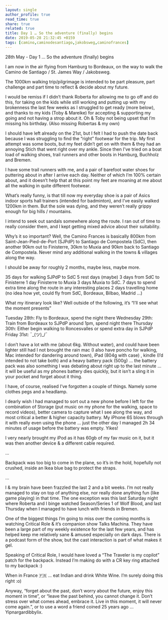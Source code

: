 ```yaml
---
layout: single
author_profile: true
read_time: true
share: true
related: true
title: Day 1 … So the adventure (finally) begins
date: 2019-05-28 21:32:45 +0159
tags: [camino,caminodesantiago,jakobsweg,caminofrances]
---
```


28th May - Day 1 … So the adventure (finally) begins

I am now in the air flying from Hamburg to Bordeaux, on the way to walk the Camino de Santiago / St. James Way / Jakobsweg. 

The 1000km walking trip/pilgrimage is intended to be part pleasure, part challenge and part time to reflect & decide about my future.

I would be remiss if I didn’t thank Roberta for allowing me to go off and do this, for taking on the kids while still working and putting up with my brokenness the last few weeks as I struggled to get ready (more below), and thanks to my kids (Toby & Mareike) for accepting & supporting my going and not having a strop about it. Oh & Toby not being upset that I’m missing his birthday. (Also missing Robertas & my own)

I should have left already on the 21st, but I felt I had to push the date back because I was struggling to find the “right” footwear for the trip. My first attempt was some boots, but my feet didn’t get on with them & they had an annoying Stich that went right over my ankle. Since then I’ve tried on a boat load of walking shoes, trail runners and other boots in Hamburg, Buchholz and Bremen.

I have some trail runners with me, and a pair of barefoot water shoes for puttering about in after I arrive each day. Neither of which I’m 100% certain about, and it doesn’t help that at this point my feet are moaning at me about all the walking in quite different footwear. 

What’s really funny, is that till now my everyday shoe is a pair of Asics indoor sports hall trainers (intended for badminton), and I’ve easily walked 1200km in them. But the sole was dying, and they weren’t really grippy enough for big hills / mountains.

I intend to seek out sandals somewhere along the route. I ran out of time to really consider them, and I kept getting mixed advice about their suitability.

Why’s it so important? Well, the Camino Frances is basically 800km from Saint-Jean-Pied-de-Port (SJPdP) to Santiago de Compostela (SdC), then another 90km out to Finisterre, 30km to Muxia and 90km back to Santiago de Compostela. Never mind any additional walking in the towns & villages along the way.

I should be away for roughly 2 months, maybe less, maybe more.

35 days for walking SJPdP to SdC
5 rest days (maybe)
3 days from SdC to Finisterre 
1 day Finisterre to Muxia 
3 days Muxia to SdC.
7 days to spend extra time along the route in any interesting places
2 days travelling home (no idea how yet, could fly from SdC, Bordeaux, Bilbao, Madrid …)

What my itinerary look like? Well outside of the following, it’s “I’ll see what the moment presents”

Tuesday 28th: Fly to Bordeaux, spend the night there
Wednesday 29th: Train from Bordeaux to SJPdP around 1pm, spend night there
Thursday 30th: Either begin walking to Roncesvalles or spend extra day in SJPdP
Friday 31st: ‪¯\_(ツ)_/¯‬ 

I don’t have a lot with me (about 6kg. Without water), and could have been lighter still had I not brought the rain mac (I also have poncho for walking, Mac intended for dandering around town), iPad (804g with case) , kindle (I’d intended to not take both) and a heavy battery pack (500g) … the battery pack was also something I was debating about right up to the last minute … it will be useful as my phones battery dies quickly, but it isn’t a sling it in your pocket and forget about it thing.

I have, of course, realised I’ve forgotten a couple of things. Namely some clothes pegs and a headlamp.

I dearly wish I had managed to sort out a new phone before I left for the combination of Storage (put music on my phone for the walking, space to record videos), better camera to capture what I see along the way, and most critical a better & higher capacity battery. My iPhone 6S blows through it with really even using the phone … just the other day I managed 2h 34 minutes of usage before the battery was empty. Yikes!

I very nearly brought my iPod as it has 60gb of my fav music on it, but it was then another device & a different cable required.

…

Backpack was too big to come in the plane, so it’s in the hold, hopefully not crushed, inside an Ikea blue bag to protect the straps.

…

I & my brain have been frazzled the last 2 and a bit weeks. I’m not really managed to stay on top of anything else, nor really done anything fun (like game playing) in that time. The one exception was this last Saturday night where Roberta and I binge watched Season/Series 1 of Wolf Blood, and last Thursday when I managed to have lunch with friends in Bremen.

One of the biggest things I’m going to miss over the coming months is watching Critical Role & it’s companion show Talks Machina. They have been a large part of my weekly existence for the last few years, and has helped keep me relatively sane & amused especially on dark days. There is a podcast form of the show, but the cast interaction is part of what makes it gel.

Speaking of Critical Role, I would have loved a “The Traveler is my copilot” patch for the backpack. Instead I’m making do with a CR key ring attached to my backpack :)

When in France 🇫🇷 … eat Indian and drink White Wine. I’m surely doing this right :o)

Anyway, “forget about the past, don’t worry about the future, enjoy this moment in time”, or “leave the past behind, you cannot change it. Don’t stress over what comes ahead, embrace it. Live in this moment, it will never come again.”, or to use a word a friend coined 25 years ago … Yipnargardibbylix.


